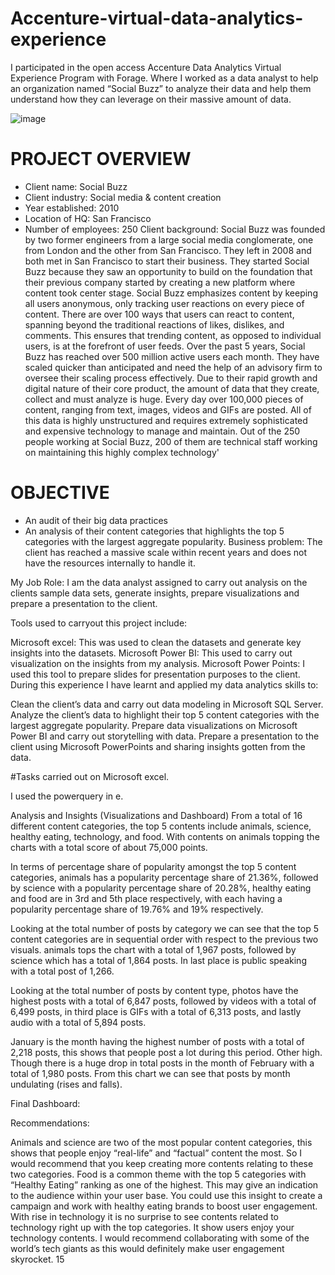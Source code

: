 # Accenture-virtual-data-analytics-experience
I participated in the open access Accenture Data Analytics Virtual Experience Program with Forage. Where I worked as a data analyst to help an organization named “Social Buzz” to analyze their data and help them understand how they can leverage on their massive amount of data.

![image](https://user-images.githubusercontent.com/107101960/185857774-88ab5b65-a7ba-4c91-b07a-4fb890a559a0.png)

# PROJECT OVERVIEW
* Client name: Social Buzz 
* Client industry: Social media & content creation 
* Year established: 2010 
* Location of HQ: San Francisco 
* Number of employees: 250 
Client background: 
Social Buzz was founded by two former engineers from a large social media conglomerate, one 
from London and the other from San Francisco. They left in 2008 and both met in San 
Francisco to start their business. They started Social Buzz because they saw an opportunity to 
build on the foundation that their previous company started by creating a new platform where 
content took center stage. Social Buzz emphasizes content by keeping all users anonymous, 
only tracking user reactions on every piece of content. There are over 100 ways that users can 
react to content, spanning beyond the traditional reactions of likes, dislikes, and comments. 
This ensures that trending content, as opposed to individual users, is at the forefront of user 
feeds. 
Over the past 5 years, Social Buzz has reached over 500 million active users each month. 
They have scaled quicker than anticipated and need the help of an advisory firm to oversee 
their scaling process effectively. 
Due to their rapid growth and digital nature of their core product, the amount of data that they 
create, collect and must analyze is huge. Every day over 100,000 pieces of content, ranging 
from text, images, videos and GIFs are posted. All of this data is highly unstructured and 
requires extremely sophisticated and expensive technology to manage and maintain. Out of the 
250 people working at Social Buzz, 200 of them are technical staff working on maintaining this 
highly complex technology'

# OBJECTIVE
* An audit of their big data practices
* An analysis of their content categories that highlights the top 5 categories with the largest aggregate popularity.
Business problem: The client has reached a massive scale within recent years and does not have the resources internally to handle it.

My Job Role: I am the data analyst assigned to carry out analysis on the clients sample data sets, generate insights, prepare visualizations and prepare a presentation to the client.

Tools used to carryout this project include:

Microsoft excel: This was used to clean the datasets and generate key insights into the datasets.
Microsoft Power BI: This used to carry out visualization on the insights from my analysis.
Microsoft Power Points: I used this tool to prepare slides for presentation purposes to the client.
During this experience I have learnt and applied my data analytics skills to:

Clean the client’s data and carry out data modeling in Microsoft SQL Server.
Analyze the client’s data to highlight their top 5 content categories with the largest aggregate popularity.
Prepare data visualizations on Microsoft Power BI and carry out storytelling with data.
Prepare a presentation to the client using Microsoft PowerPoints and sharing insights gotten from the data.

#Tasks carried out on Microsoft excel.

I used the powerquery in e.

Analysis and Insights (Visualizations and Dashboard)
From a total of 16 different content categories, the top 5 contents include animals, science, healthy eating, technology, and food. With contents on animals topping the charts with a total score of about 75,000 points.

In terms of percentage share of popularity amongst the top 5 content categories, animals has a popularity percentage share of 21.36%, followed by science with a popularity percentage share of 20.28%, healthy eating and food are in 3rd and 5th place respectively, with each having a popularity percentage share of 19.76% and 19% respectively.

Looking at the total number of posts by category we can see that the top 5 content categories are in sequential order with respect to the previous two visuals. animals tops the chart with a total of 1,967 posts, followed by science which has a total of 1,864 posts. In last place is public speaking with a total post of 1,266.

Looking at the total number of posts by content type, photos have the highest posts with a total of 6,847 posts, followed by videos with a total of 6,499 posts, in third place is GIFs with a total of 6,313 posts, and lastly audio with a total of 5,894 posts.

January is the month having the highest number of posts with a total of 2,218 posts, this shows that people post a lot during this period. Other high. Though there is a huge drop in total posts in the month of February with a total of 1,980 posts. From this chart we can see that posts by month undulating (rises and falls).

Final Dashboard:


Recommendations:

Animals and science are two of the most popular content categories, this shows that people enjoy “real-life” and “factual” content the most. So I would recommend that you keep creating more contents relating to these two categories.
Food is a common theme with the top 5 categories with “Healthy Eating” ranking as one of the highest. This may give an indication to the audience within your user base. You could use this insight to create a campaign and work with healthy eating brands to boost user engagement.
With rise in technology it is no surprise to see contents related to technology right up with the top categories. It show users enjoy your technology contents. I would recommend collaborating with some of the world’s tech giants as this would definitely make user engagement skyrocket.
15


